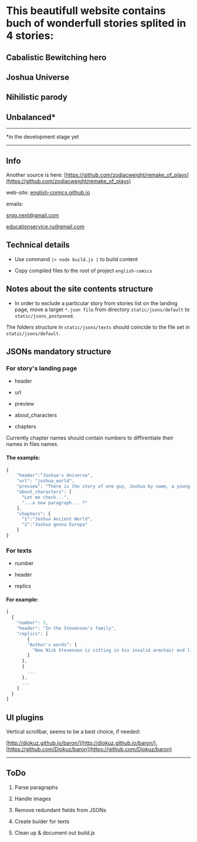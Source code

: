 # This beautifull website contains buch of wonderfull stories splited in 4 stories:

## Cabalistic Bewitching hero

## Joshua Universe

## Nihilistic parody

## Unbalanced*

---

*in the development stage yet

---

## Info

Another source is here: [https://github.com/zodiacweight/remake_of_plays](https://github.com/zodiacweight/remake_of_plays)

web-site: [english-comics.github.io](english-comics.github.io)

emails:

[srgg.next@gmail.com](srgg.next@gmail.com)

[educationservice.ru@gmail.com](educationservice.ru@gmail.com)

## Technical details

* Use command <code>|> node build.js |</code> to build content

* Copy compiled files to the root of project <code>english-comics</code>

## Notes about the site contents structure

* In order to exclude a particular story from stories list on the landing page, move a target <code>*.json file</code> from directory <code>static/jsons/default</code> to <code>static/jsons_postponed</code>. 

The folders structure in <code>static/jsons/texts</code> should coincide to the file set in <code>static/jsons/default</code>.

## JSONs mandatory structure

### For story's landing page

* header

* url

* preview

* about_characters

* chapters

Currently chapter names should contain numbers to diffirentiate their names in files names.

#### The example:

```js
{
    "header":"Joshua's Universe",
    "url": "joshua_world",
    "preview": "There is the story of one guy, Joshua by name, a young scientist, who adored Universe and all the stuff like this. He wanted to go to other worlds. And actually, he did.",
    "about_characters": [
      "Let me check...",
      "...a new paragraph... ?"
    ],
    "chapters": {
      "1":"Joshua Ancient World",
      "2":"Joshua gonna Europa"
    }
}
```

### For texts

* number

* header

* replics

#### For example:

```js
[
  {
    "number": 1,
    "header": "In the Stevenson's family",
    "replics": [
        {
        "Author's words": [
          "Now Nick Stevenson is sitting in his invalid armchair and listening the radio. He has been sitting so for a long time, but suddenly he listened that Sophie has come. Sophie entered in the room."
        ]
      },
      {
        ...
      },
      ...
    ]
  }
]
```

## UI plugins

Vertical scrollbar, seems to be a best choice, if needed: 

[http://diokuz.github.io/baron/](http://diokuz.github.io/baron/), [https://github.com/Diokuz/baron](https://github.com/Diokuz/baron)

---

## ToDo

1. Parse paragraphs

2. Handle images

3. Remove redundant fields from JSONs

4. Create buider for texts

5. Clean up & document out build.js


